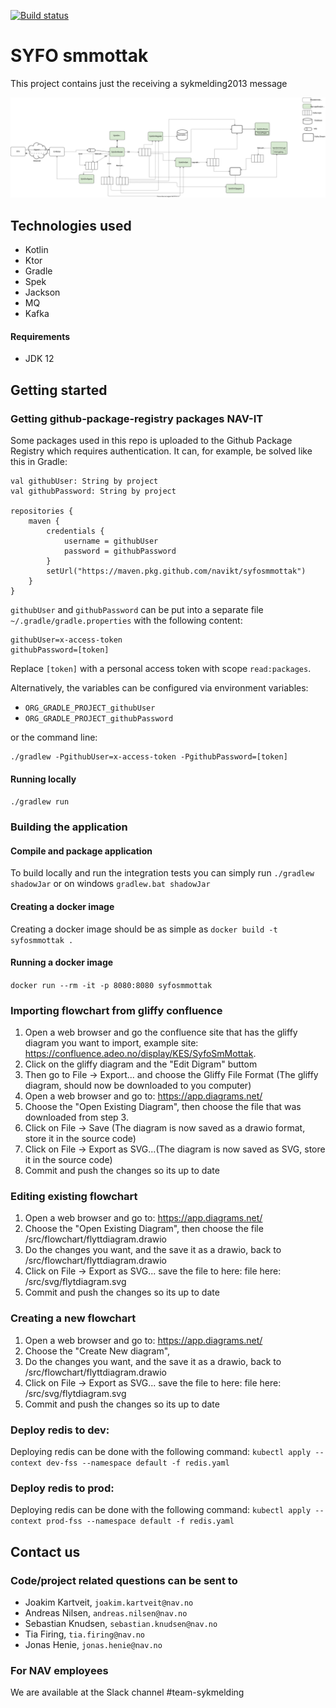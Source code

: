 [![Build status](https://github.com/navikt/syfosmmottak/workflows/Deploy%20to%20dev%20and%20prod/badge.svg)](https://github.com/navikt/syfosmmottak/workflows/Deploy%20to%20dev%20and%20prod/badge.svg)
# SYFO smmottak
This project contains just the receiving a sykmelding2013 message

<img src="./src/svg/flyttdiagram.svg" alt="Image of the flow of the syfosmmottak application">

## Technologies used
* Kotlin
* Ktor
* Gradle
* Spek
* Jackson
* MQ
* Kafka

#### Requirements

* JDK 12

## Getting started
### Getting github-package-registry packages NAV-IT
Some packages used in this repo is uploaded to the Github Package Registry which requires authentication. It can, for example, be solved like this in Gradle:
```
val githubUser: String by project
val githubPassword: String by project

repositories {
    maven {
        credentials {
            username = githubUser
            password = githubPassword
        }
        setUrl("https://maven.pkg.github.com/navikt/syfosmmottak")
    }
}
```
`githubUser` and `githubPassword` can be put into a separate file `~/.gradle/gradle.properties` with the following content:
   
```                                                     
githubUser=x-access-token
githubPassword=[token]
```

Replace `[token]` with a personal access token with scope `read:packages`.

Alternatively, the variables can be configured via environment variables:

* `ORG_GRADLE_PROJECT_githubUser`
* `ORG_GRADLE_PROJECT_githubPassword`

or the command line:

```
./gradlew -PgithubUser=x-access-token -PgithubPassword=[token]
```
#### Running locally
`./gradlew run`

### Building the application
#### Compile and package application
To build locally and run the integration tests you can simply run `./gradlew shadowJar` or  on windows 
`gradlew.bat shadowJar`

#### Creating a docker image
Creating a docker image should be as simple as `docker build -t syfosmmottak .`

#### Running a docker image
`docker run --rm -it -p 8080:8080 syfosmmottak`

### Importing flowchart from gliffy confluence
1. Open a web browser and go the confluence site that has the gliffy diagram you want to import, example site:
https://confluence.adeo.no/display/KES/SyfoSmMottak.
2. Click on the gliffy diagram and the "Edit Digram" buttom
3. Then go to File -> Export... and choose the Gliffy File Format (The gliffy diagram, should now be downloaded to you computer)
4. Open a web browser and go to: https://app.diagrams.net/
5. Choose the "Open Existing Diagram", then choose the file that was downloaded from step 3.
6. Click on File -> Save (The diagram is now saved as a drawio format, store it in the source code)
7. Click on File -> Export as SVG...(The diagram is now saved as SVG, store it in the source code)
8. Commit and push the changes so its up to date

### Editing existing flowchart
1. Open a web browser and go to: https://app.diagrams.net/
2. Choose the "Open Existing Diagram", then choose the file /src/flowchart/flyttdiagram.drawio
3. Do the changes you want, and the save it as a drawio, back to /src/flowchart/flyttdiagram.drawio
4. Click on File -> Export as SVG... save the file to here: file here: /src/svg/flytdiagram.svg
5. Commit and push the changes so its up to date

### Creating a new flowchart
1. Open a web browser and go to: https://app.diagrams.net/
2. Choose the "Create New diagram",
3. Do the changes you want, and the save it as a drawio, back to /src/flowchart/flyttdiagram.drawio
4. Click on File -> Export as SVG... save the file to here: file here: /src/svg/flytdiagram.svg
5. Commit and push the changes so its up to date


### Deploy redis to dev:
Deploying redis can be done with the following command:
`kubectl apply --context dev-fss --namespace default -f redis.yaml`

### Deploy redis to prod:
Deploying redis can be done with the following command:
`kubectl apply --context prod-fss --namespace default -f redis.yaml`

## Contact us
### Code/project related questions can be sent to
* Joakim Kartveit, `joakim.kartveit@nav.no`
* Andreas Nilsen, `andreas.nilsen@nav.no`
* Sebastian Knudsen, `sebastian.knudsen@nav.no`
* Tia Firing, `tia.firing@nav.no`
* Jonas Henie, `jonas.henie@nav.no`

### For NAV employees
We are available at the Slack channel #team-sykmelding
